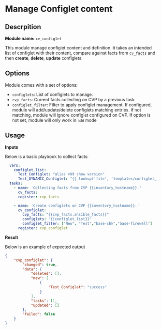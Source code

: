 # Manage Configlet content

## Descrpition

__Module name:__ `cv_configlet`

This module manage configlet content and definition. it takes an intended list of configlet with their content, compare against facts from [`cv_facts`](cv_facts.md) and then __create__, __delete__, __update__ configlets.

## Options

Module comes with a set of options:

- `configlets`: List of configlets to manage.
- `cvp_facts`: Current facts collecting on CVP by a previous task
- `configlet_filter`: Filter to apply configlet management. If configured, module will add/update/delete configlets matching entries. If not matching, module will ignore configlet configured on CVP. If option is not set, module will only work in `add` mode

## Usage

__Inputs__

Below is a basic playbook to collect facts:

```yaml
  vars:
    configlet_list:
      Test_Configlet: "alias v99 show version"
      Test_DYNAMIC_Configlet: "{{ lookup('file', 'templates/configlet_'+inventory_hostname+'.txt') }}"
  tasks:
    - name: 'Collecting facts from CVP {{inventory_hostname}}.'
      cv_facts:
      register: cvp_facts

    - name: 'Create configlets on CVP {{inventory_hostname}}.'
      cv_configlet:
        cvp_facts: "{{cvp_facts.ansible_facts}}"
        configlets: "{{configlet_list}}"
        configlet_filter: ["New", "Test","base-chk","base-firewall"]
      register: cvp_configlet
```

__Result__

Below is an example of expected output

```json
{
    "cvp_configlet": {
        "changed": true, 
        "data": {
            "deleted": [], 
            "new": [
                {
                    "Test_Configlet": "success"
                }
            ], 
            "tasks": [], 
            "updated": []
        }, 
        "failed": false
    }
}
```



